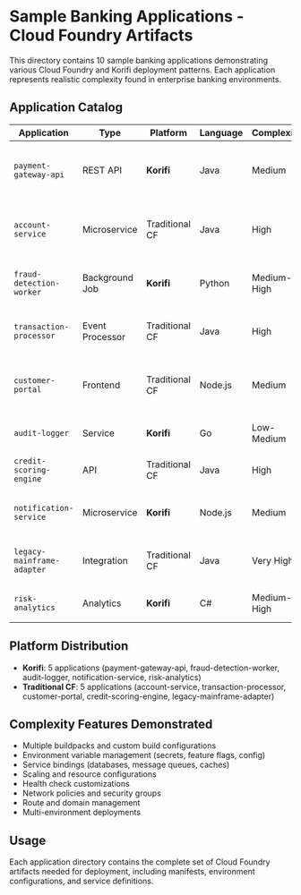 # Sample Banking Applications - Cloud Foundry Artifacts

This directory contains 10 sample banking applications demonstrating various Cloud Foundry and Korifi deployment patterns. Each application represents realistic complexity found in enterprise banking environments.

## Application Catalog

| Application | Type | Platform | Language | Complexity | Description |
|-------------|------|----------|----------|------------|-------------|
| `payment-gateway-api` | REST API | **Korifi** | Java | Medium | Payment processing gateway with Redis cache |
| `account-service` | Microservice | Traditional CF | Java | High | Core account management with multiple databases |
| `fraud-detection-worker` | Background Job | **Korifi** | Python | Medium-High | ML-based fraud detection processor |
| `transaction-processor` | Event Processor | Traditional CF | Java | High | High-throughput transaction processing |
| `customer-portal` | Frontend | Traditional CF | Node.js | Medium | React-based customer banking portal |
| `audit-logger` | Service | **Korifi** | Go | Low-Medium | Compliance audit logging service |
| `credit-scoring-engine` | API | Traditional CF | Java | High | Credit score calculation engine |
| `notification-service` | Microservice | **Korifi** | Node.js | Medium | Multi-channel notification dispatcher |
| `legacy-mainframe-adapter` | Integration | Traditional CF | Java | Very High | Legacy system integration adapter |
| `risk-analytics` | Analytics | **Korifi** | C# | Medium-High | Real-time risk analysis engine |

## Platform Distribution
- **Korifi**: 5 applications (payment-gateway-api, fraud-detection-worker, audit-logger, notification-service, risk-analytics)
- **Traditional CF**: 5 applications (account-service, transaction-processor, customer-portal, credit-scoring-engine, legacy-mainframe-adapter)

## Complexity Features Demonstrated
- Multiple buildpacks and custom build configurations
- Environment variable management (secrets, feature flags, config)
- Service bindings (databases, message queues, caches)
- Scaling and resource configurations
- Health check customizations
- Network policies and security groups
- Route and domain management
- Multi-environment deployments

## Usage
Each application directory contains the complete set of Cloud Foundry artifacts needed for deployment, including manifests, environment configurations, and service definitions.
